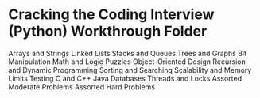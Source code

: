 # Cracking the Coding Interview (Python) Workthrough Folder


Arrays and Strings
Linked Lists
Stacks and Queues
Trees and Graphs
Bit Manipulation
Math and Logic Puzzles
Object-Oriented Design
Recursion and Dynamic Programming
Sorting and Searching
Scalability and Memory Limits
Testing
C and C++
Java
Databases
Threads and Locks
Assorted Moderate Problems
Assorted Hard Problems